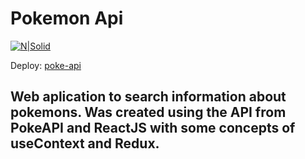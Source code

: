 # Pokemon Api
[![N|Solid](https://as01.epimg.net/meristation/imagenes/2021/05/07/noticias/1620373272_726994_1620373378_noticia_normal.jpg)](https://pokeapi-web.netlify.app/#/) 

Deploy: [poke-api](https://pokeapi-web.netlify.app/#/) 

## Web aplication to search information about pokemons. Was created using the API from PokeAPI and ReactJS with some concepts of useContext and Redux.


